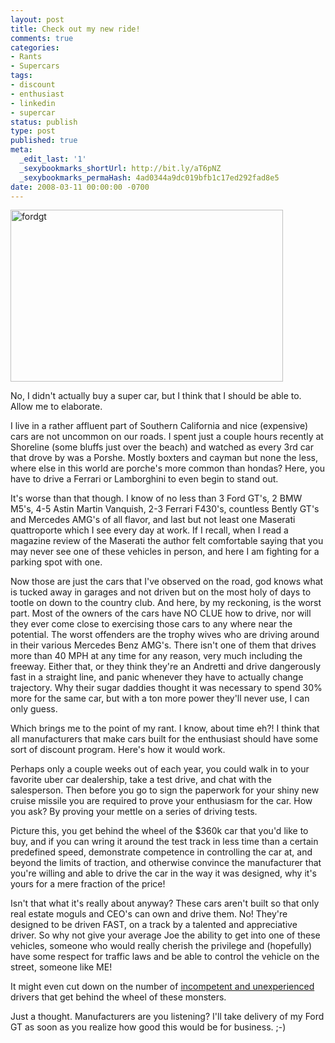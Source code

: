 ```yaml
---
layout: post
title: Check out my new ride!
comments: true
categories:
- Rants
- Supercars
tags:
- discount
- enthusiast
- linkedin
- supercar
status: publish
type: post
published: true
meta:
  _edit_last: '1'
  _sexybookmarks_shortUrl: http://bit.ly/aT6pNZ
  _sexybookmarks_permaHash: 4ad0344a9dc019bfb1c17ed292fad8e5
date: 2008-03-11 00:00:00 -0700
---
```

<img src="http://farm6.static.flickr.com/5016/5449168507_97423bc6a9_o.jpg" width="436" height="275" alt="fordgt" />

No, I didn't actually buy a super car, but I think that I should be able to.  Allow me to elaborate.

I live in a rather affluent part of Southern California and nice (expensive) cars are not uncommon on our roads.  I spent just a couple hours recently at Shoreline (some bluffs just over the beach) and watched as every 3rd car that drove by was a Porshe.  Mostly boxters and cayman but none the less, where else in this world are porche's more common than hondas?  Here, you have to drive a Ferrari or Lamborghini to even begin to stand out.

It's worse than that though.  I know of no less than 3 Ford GT's, 2 BMW M5's, 4-5 Astin Martin Vanquish, 2-3 Ferrari F430's, countless Bently GT's and Mercedes AMG's of all flavor, and last but not least one Maserati quattroporte which I see every day at work.  If I recall, when I read a magazine review of the Maserati the author felt comfortable saying that you may never see one of these vehicles in person, and here I am fighting for a parking spot with one.

Now those are just the cars that I've observed on the road, god knows what is tucked away in garages and not driven but on the most holy of days to tootle on down to the country club.  And here, by my reckoning, is the worst part.  Most of the owners of the cars have NO CLUE how to drive, nor will they ever come close to exercising those cars to any where near the potential.  The worst offenders are the trophy wives who are driving around in their various Mercedes Benz AMG's.  There isn't one of them that drives more than 40 MPH at any time for any reason, very much including the freeway.  Either that, or they think they're an Andretti and drive dangerously fast in a straight line, and panic whenever they have to actually change trajectory.  Why their sugar daddies thought it was necessary to spend 30% more for the same car, but with a ton more power they'll never use, I can only guess.

Which brings me to the point of my rant.  I know, about time eh?!  I think that all manufacturers that make cars built for the enthusiast should have some sort of discount program.  Here's how it would work.

Perhaps only a couple weeks out of each year, you could walk in to your favorite uber car dealership, take a test drive, and chat with the salesperson.  Then before you go to sign the paperwork for your shiny new cruise missile you are required to prove your enthusiasm for the car.  How you ask?  By proving your mettle on a series of driving tests.

Picture this, you get behind the wheel of the $360k car that you'd like to buy, and if you can wring it around the test track in less time than a certain predefined speed, demonstrate competence in controlling the car at, and beyond the limits of traction, and otherwise convince the manufacturer that you're willing and able to drive the car in the way it was designed, why it's yours for a mere fraction of the price!

Isn't that what it's really about anyway?  These cars aren't built so that only real estate moguls and CEO's can own and drive them.  No!  They're designed to be driven FAST, on a track by a talented and appreciative driver.  So why not give your average Joe the ability to get into one of these vehicles, someone who would really cherish the privilege and (hopefully) have some respect for traffic laws and be able to control the vehicle on the street, someone like ME!

It might even cut down on the number of <a href="{{ root_url }}/2008/03/05/with-great-power-comes/">incompetent and unexperienced</a> drivers that get behind the wheel of these monsters.

Just a thought.  Manufacturers are you listening?  I'll take delivery of my Ford GT as soon as you realize how good this would be for business.  ;-)
